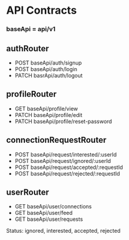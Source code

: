 # API Contracts

### baseApi = api/v1

## authRouter

- POST baseApi/auth/signup
- POST baseApi/auth/login
- PATCH basrApi/auth/logout

## profileRouter

- GET baseApi/profile/view
- PATCH baseApi/profile/edit
- PATCH baseApi/profile/reset-password

## connectionRequestRouter

- POST baseApi/request/interested/:userId
- POST baseApi/request/ignored/:userId
- POST baseApi/request/accepted/:requestId
- POST baseApi/request/rejected/:requestId

## userRouter

- GET baseApi/user/connections
- GET baseApi/user/feed
- GET baseApi/user/requests

Status: ignored, interested, accepted, rejected
